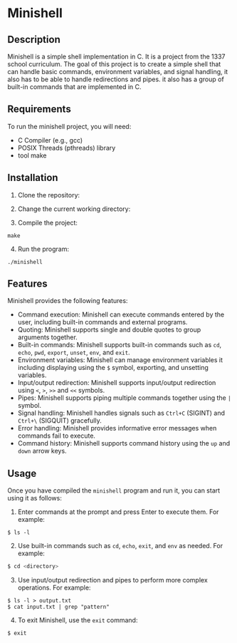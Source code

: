 # Minishell

## Description

Minishell is a simple shell implementation in C. It is a project from the 1337 school curriculum. The goal of this project is to create a simple shell that can handle basic commands, environment variables, and signal handling, it also has to be able to handle redirections and pipes.
it also has a group of built-in commands that are implemented in C.

## Requirements

To run the minishell project, you will need:

- C Compiler (e.g., gcc)
- POSIX Threads (pthreads) library
- tool make

## Installation

1. Clone the repository:

2. Change the current working directory:

3. Compile the project:
```
make
```
4. Run the program:
```
./minishell
```
## Features

Minishell provides the following features:

- Command execution: Minishell can execute commands entered by the user, including built-in commands and external programs.
- Quoting: Minishell supports single and double quotes to group arguments together.
- Built-in commands: Minishell supports built-in commands such as `cd`, `echo`, `pwd`, `export`, `unset`, `env`, and `exit`.
- Environment variables: Minishell can manage environment variables it including displaying using the `$` symbol, exporting, and unsetting variables.
- Input/output redirection: Minishell supports input/output redirection using `<`, `>`, `>>` and `<<`  symbols.
- Pipes: Minishell supports piping multiple commands together using the `|` symbol.
- Signal handling: Minishell handles signals such as `Ctrl+C` (SIGINT) and `Ctrl+\` (SIGQUIT) gracefully.
- Error handling: Minishell provides informative error messages when commands fail to execute.
- Command history: Minishell supports command history using the `up` and `down` arrow keys.

## Usage

Once you have compiled the `minishell` program and run it, you can start using it as follows:


1. Enter commands at the prompt and press Enter to execute them. For example:
```
$ ls -l
```
2. Use built-in commands such as `cd`, `echo`, `exit`, and `env` as needed. For example:
```bash
$ cd <directory>
```

3. Use input/output redirection and pipes to perform more complex operations. For example:
```
$ ls -l > output.txt
$ cat input.txt | grep "pattern"
```

4. To exit Minishell, use the `exit` command:
```
$ exit
```
